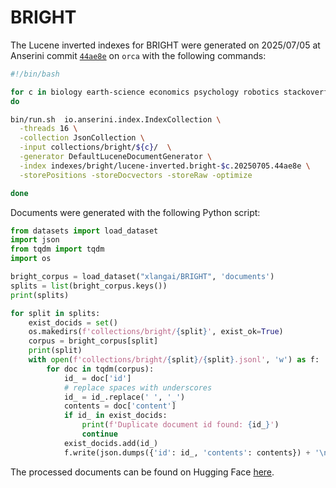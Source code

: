 # BRIGHT

The Lucene inverted indexes for BRIGHT were generated on 2025/07/05 at Anserini commit [`44ae8e`](https://github.com/castorini/anserini/commit/44ae8e487760a2cd21bdcdb11e18735e46606a86) on `orca` with the following commands:

```bash
#!/bin/bash

for c in biology earth-science economics psychology robotics stackoverflow sustainable-living pony leetcode aops theoremqa-theorems theoremqa-questions
do

bin/run.sh  io.anserini.index.IndexCollection \
  -threads 16 \
  -collection JsonCollection \
  -input collections/bright/${c}/  \
  -generator DefaultLuceneDocumentGenerator \
  -index indexes/bright/lucene-inverted.bright-$c.20250705.44ae8e \
  -storePositions -storeDocvectors -storeRaw -optimize

done
```

Documents were generated with the following Python script:

```python
from datasets import load_dataset
import json
from tqdm import tqdm
import os

bright_corpus = load_dataset("xlangai/BRIGHT", 'documents')
splits = list(bright_corpus.keys())
print(splits)

for split in splits:
    exist_docids = set()
    os.makedirs(f'collections/bright/{split}', exist_ok=True)
    corpus = bright_corpus[split]
    print(split)
    with open(f'collections/bright/{split}/{split}.jsonl', 'w') as f:
        for doc in tqdm(corpus):
            id_ = doc['id']
            # replace spaces with underscores
            id_ = id_.replace(' ', '_')
            contents = doc['content']
            if id_ in exist_docids:
                print(f'Duplicate document id found: {id_}')
                continue
            exist_docids.add(id_)
            f.write(json.dumps({'id': id_, 'contents': contents}) + '\n')
```

The processed documents can be found on Hugging Face [here](https://huggingface.co/datasets/castorini/collections-bright). 